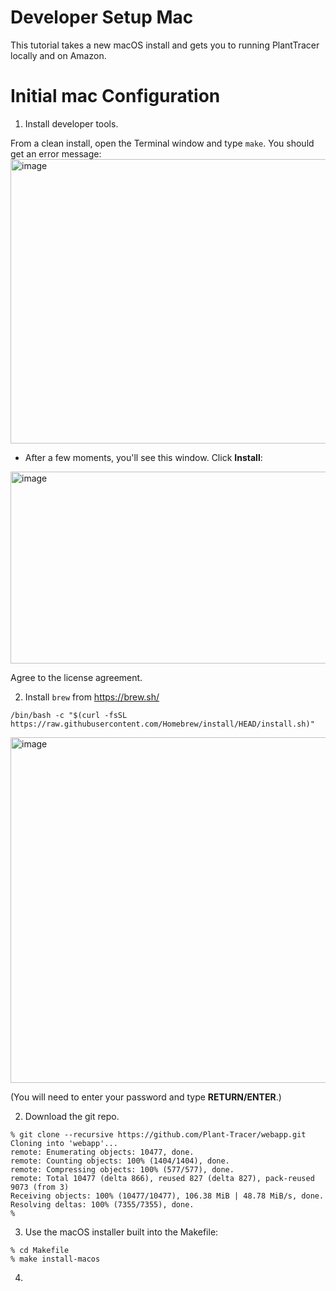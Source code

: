 # Developer Setup Mac
This tutorial takes a new macOS install and gets you to running PlantTracer locally and on Amazon.

# Initial mac Configuration
1. Install developer tools.
 
From a clean install, open the Terminal window and type `make`. You should get an error message:
<img width="949" height="455" alt="image" src="https://github.com/user-attachments/assets/a51cd276-7eae-4de8-8ba7-cea15ebe3bb6" />

* After a few moments, you'll see this window. Click **Install**:
<img width="573" height="307" alt="image" src="https://github.com/user-attachments/assets/21294734-0324-4b83-9a4a-1c4185dfa7aa" />

Agree to the license agreement.

2. Install `brew` from https://brew.sh/

```
/bin/bash -c "$(curl -fsSL https://raw.githubusercontent.com/Homebrew/install/HEAD/install.sh)"
```
   
<img width="1110" height="553" alt="image" src="https://github.com/user-attachments/assets/53738f7e-3168-4041-a211-f6d1058ae0bd" />

(You will need to enter your password and type **RETURN/ENTER**.)

2. Download the git repo.

```
% git clone --recursive https://github.com/Plant-Tracer/webapp.git
Cloning into 'webapp'...
remote: Enumerating objects: 10477, done.
remote: Counting objects: 100% (1404/1404), done.
remote: Compressing objects: 100% (577/577), done.
remote: Total 10477 (delta 866), reused 827 (delta 827), pack-reused 9073 (from 3)
Receiving objects: 100% (10477/10477), 106.38 MiB | 48.78 MiB/s, done.
Resolving deltas: 100% (7355/7355), done.
% 
```

3. Use the macOS installer built into the Makefile:
```
% cd Makefile
% make install-macos
```

4. 


